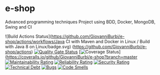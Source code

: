 # e-shop
Advanced programming techniques Project using BDD, Docker, MongoDB, Swing and CI

![Build Actions Status](https://github.com/GiovanniBurbi/e-shop/actions/workflows/Java CI with Maven and Docker in Linux / Build with Java 8 on Linux/badge.svg) (https://github.com/GiovanniBurbi/e-shop/actions)
[![Quality Gate Status](https://sonarcloud.io/api/project_badges/measure?project=GiovanniBurbi_e-shop&metric=alert_status)](https://sonarcloud.io/summary/new_code?id=GiovanniBurbi_e-shop)
[![Coverage Status](https://coveralls.io/repos/github/GiovanniBurbi/e-shop/badge.svg?branch=master)](https://coveralls.io/github/GiovanniBurbi/e-shop?branch=master
[![Maintainability Rating](https://sonarcloud.io/api/project_badges/measure?project=GiovanniBurbi_e-shop&metric=sqale_rating)](https://sonarcloud.io/summary/new_code?id=GiovanniBurbi_e-shop)
[![Reliability Rating](https://sonarcloud.io/api/project_badges/measure?project=GiovanniBurbi_e-shop&metric=reliability_rating)](https://sonarcloud.io/summary/new_code?id=GiovanniBurbi_e-shop)
[![Security Rating](https://sonarcloud.io/api/project_badges/measure?project=GiovanniBurbi_e-shop&metric=security_rating)](https://sonarcloud.io/summary/new_code?id=GiovanniBurbi_e-shop)
[![Technical Debt](https://sonarcloud.io/api/project_badges/measure?project=GiovanniBurbi_e-shop&metric=sqale_index)](https://sonarcloud.io/summary/new_code?id=GiovanniBurbi_e-shop)
[![Bugs](https://sonarcloud.io/api/project_badges/measure?project=GiovanniBurbi_e-shop&metric=bugs)](https://sonarcloud.io/summary/new_code?id=GiovanniBurbi_e-shop)
[![Code Smells](https://sonarcloud.io/api/project_badges/measure?project=GiovanniBurbi_e-shop&metric=code_smells)](https://sonarcloud.io/summary/new_code?id=GiovanniBurbi_e-shop)
